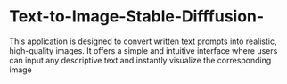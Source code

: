 # Text-to-Image-Stable-Difffusion-
This application is designed to convert written text prompts into realistic, high-quality images. It offers a simple and intuitive interface where users can input any descriptive text and instantly visualize the corresponding image

